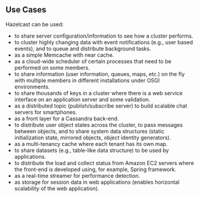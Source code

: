 

## Use Cases

Hazelcast can be used:

-	to share server configuration/information to see how a cluster performs.
-	to cluster highly changing data with event notifications (e.g., user based events), and to queue and distribute background tasks.
-	as a simple Memcache with near cache.
-	as a cloud-wide scheduler of certain processes that need to be performed on some members.
-	to share information (user information, queues, maps, etc.) on the fly with multiple members in different installations under OSGI environments.
-	to share thousands of keys in a cluster where there is a web service interface on an application server and some validation.
-	as a distributed topic (publish/subscribe server) to build scalable chat servers for smartphones.
-	as a front layer for a Cassandra back-end.
-	to distribute user object states across the cluster, to pass messages between objects, and to share system data structures (static initialization state, mirrored objects, object identity generators).
-	as a multi-tenancy cache where each tenant has its own map.
-	to share datasets (e.g., table-like data structure) to be used by applications.
-	to distribute the load and collect status from Amazon EC2 servers where the front-end is developed using, for example, Spring framework.
-	as a real-time streamer for performance detection.
-	as storage for session data in web applications (enables horizontal scalability of the web application).
